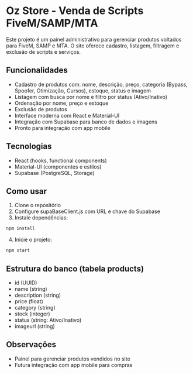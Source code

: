 # Oz Store - Venda de Scripts FiveM/SAMP/MTA
Este projeto é um painel administrativo para gerenciar produtos voltados para FiveM, SAMP e MTA. O site oferece cadastro, listagem, filtragem e exclusão de scripts e serviços.

## Funcionalidades
- Cadastro de produtos com: nome, descrição, preço, categoria (Bypass, Spoofer, Otimização, Cursos), estoque, status e imagem
- Listagem com busca por nome e filtro por status (Ativo/Inativo)
- Ordenação por nome, preço e estoque
- Exclusão de produtos
- Interface moderna com React e Material-UI
- Integração com Supabase para banco de dados e imagens
- Pronto para integração com app mobile

## Tecnologias
- React (hooks, functional components)
- Material-UI (componentes e estilos)
- Supabase (PostgreSQL, Storage)

## Como usar
1. Clone o repositório
2. Configure supaBaseClient.js com URL e chave do Supabase
3. Instale dependências:
```bash
npm install
```
4. Inicie o projeto:
```bash
npm start
```

## Estrutura do banco (tabela products)
- id (UUID)
- name (string)
- description (string)
- price (float)
- category (string)
- stock (integer)
- status (string: Ativo/Inativo)
- imageurl (string)

## Observações
- Painel para gerenciar produtos vendidos no site
- Futura integração com app mobile para compras
